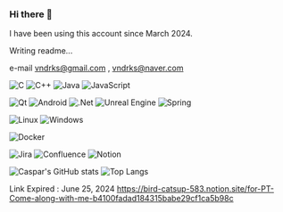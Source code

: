 ### Hi there 👋

I have been using this account since March 2024.

Writing readme...

e-mail vndrks@gmail.com , vndrks@naver.com


![C](https://img.shields.io/badge/c-%2300599C.svg?style=for-the-badge&logo=c&logoColor=white)   ![C++](https://img.shields.io/badge/c++-%2300599C.svg?style=for-the-badge&logo=c%2B%2B&logoColor=white)   ![Java](https://img.shields.io/badge/java-%23ED8B00.svg?style=for-the-badge&logo=openjdk&logoColor=white)   ![JavaScript](https://img.shields.io/badge/javascript-%23323330.svg?style=for-the-badge&logo=javascript&logoColor=%23F7DF1E)   

![Qt](https://img.shields.io/badge/Qt-%23217346.svg?style=for-the-badge&logo=Qt&logoColor=white)   ![Android](https://img.shields.io/badge/Android-3DDC84?style=for-the-badge&logo=android&logoColor=white)   ![.Net](https://img.shields.io/badge/.NET-5C2D91?style=for-the-badge&logo=.net&logoColor=white)   ![Unreal Engine](https://img.shields.io/badge/unrealengine-%23313131.svg?style=for-the-badge&logo=unrealengine&logoColor=white)   ![Spring](https://img.shields.io/badge/spring-%236DB33F.svg?style=for-the-badge&logo=spring&logoColor=white)

![Linux](https://img.shields.io/badge/Linux-FCC624?style=for-the-badge&logo=linux&logoColor=black)   ![Windows](https://img.shields.io/badge/Windows-0078D6?style=for-the-badge&logo=windows&logoColor=white)

![Docker](https://img.shields.io/badge/docker-%230db7ed.svg?style=for-the-badge&logo=docker&logoColor=white)   

![Jira](https://img.shields.io/badge/jira-%230A0FFF.svg?style=for-the-badge&logo=jira&logoColor=white)   ![Confluence](https://img.shields.io/badge/confluence-%23172BF4.svg?style=for-the-badge&logo=confluence&logoColor=white)   ![Notion](https://img.shields.io/badge/Notion-%23000000.svg?style=for-the-badge&logo=notion&logoColor=white)   



![Caspar's GitHub stats](https://github-readme-stats.vercel.app/api?username=vndrks&show_icons=true&theme=tokyonight) ![Top Langs](https://github-readme-stats.vercel.app/api/top-langs/?username=vndrks&layout=compact)

<!--
**vndrks/vndrks** is a ✨ _special_ ✨ repository because its `README.md` (this file) appears on your GitHub profile.

Here are some ideas to get you started:

- 🔭 I’m currently working on ...
- 🌱 I’m currently learning ...
- 👯 I’m looking to collaborate on ...
- 🤔 I’m looking for help with ...
- 💬 Ask me about ...
- 📫 How to reach me: ...
- 😄 Pronouns: ...
- ⚡ Fun fact: ...
-->


Link Expired : June 25, 2024
https://bird-catsup-583.notion.site/for-PT-Come-along-with-me-b4100fadad184315babe29cf1ca5b98c
